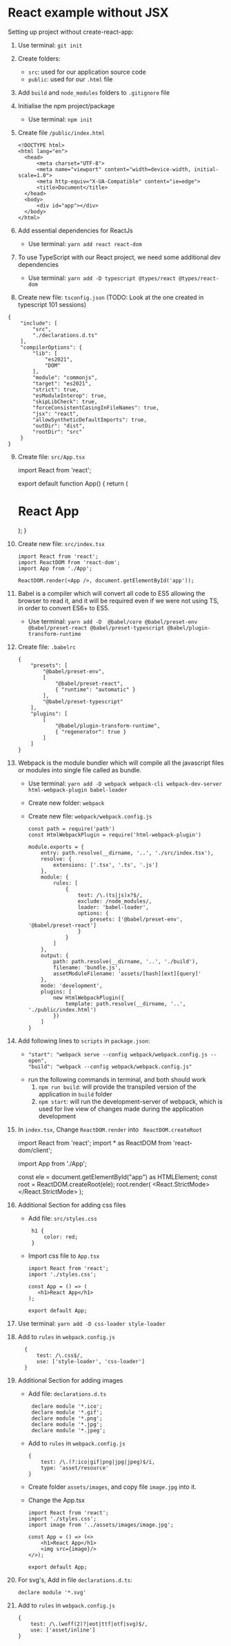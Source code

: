 # React example without JSX
Setting up project without create-react-app:

  1. Use terminal: `git init`
 
  2. Create folders: 
     - `src`: used for our application source code
     - `public`: used for our `.html` file
  
  3. Add `build` and `node_modules` folders to `.gitignore` file
  4. Initialise the npm project/package
     - Use terminal: `npm init`

  5. Create file `/public/index.html`

         <!DOCTYPE html>
         <html lang="en">
           <head>
               <meta charset="UTF-8">
               <meta name="viewport" content="width=device-width, initial-scale=1.0">
               <meta http-equiv="X-UA-Compatible" content="ie=edge">
               <title>Document</title>
           </head>
           <body>
               <div id="app"></div>
           </body>
         </html>

  6. Add essential dependencies for ReactJs
     - Use terminal: `yarn add react react-dom` 

  7. To use TypeScript with our React project, we need some additional dev dependencies
     - Use terminal: `yarn add -D typescript @types/react @types/react-dom` 

  8. Create new file: `tsconfig.json` (TODO: Look at the one created in typescript 101 sessions)
     
    {
        "include": [
            "src",
            "./declarations.d.ts"
        ],
        "compilerOptions": {
            "lib": [
                "es2021",
                "DOM"
            ],
            "module": "commonjs",
            "target": "es2021",
            "strict": true,
            "esModuleInterop": true,
            "skipLibCheck": true,
            "forceConsistentCasingInFileNames": true,
            "jsx": "react",
            "allowSyntheticDefaultImports": true,
            "outDir": "dist",
            "rootDir": "src"
        }
    }

  9. Create file: `src/App.tsx`

        import React from 'react';
      
        export default function App() {
            return (
                <h1>React App</h1>
            );
        } 

  10. Create new file: `src/index.tsx`

          import React from 'react';
          import ReactDOM from 'react-dom';
          import App from './App';
     
          ReactDOM.render(<App />, document.getElementById('app'));

  11. Babel is a compiler which will convert all code to ES5 allowing the browser to read it, and it will be required even if we were not using TS, in order to convert ES6+ to ES5. 
      - Use terminal: `yarn add -D  @babel/core @babel/preset-env @babel/preset-react @babel/preset-typescript @babel/plugin-transform-runtime`
  12. Create file: `.babelrc` 

          {
              "presets": [
                  "@babel/preset-env",
                  [
                      "@babel/preset-react",
                      { "runtime": "automatic" }
                  ],
                  "@babel/preset-typescript"
              ],
              "plugins": [
                  [
                      "@babel/plugin-transform-runtime",
                      { "regenerator": true }
                  ]
              ]
          }

  13. Webpack is the module bundler which will compile all the javascript files or modules into single file called as bundle.
      - Use terminal: `yarn add -D webpack webpack-cli webpack-dev-server html-webpack-plugin babel-loader`
      - Create new folder: `webpack`
      - Create new file: `webpack/webpack.config.js`

            const path = require('path')
            const HtmlWebpackPlugin = require('html-webpack-plugin')

            module.exports = {
                entry: path.resolve(__dirname, '..', './src/index.tsx'),
                resolve: {
                    extensions: ['.tsx', '.ts', '.js']
                },
                module: {
                    rules: [
                        {
                            test: /\.(ts|js)x?$/,
                            exclude: /node_modules/,
                            loader: 'babel-loader',
                            options: {
                                presets: ['@babel/preset-env', '@babel/preset-react']
                            }
                        }
                    ]
                },
                output: {
                    path: path.resolve(__dirname, '..', './build'),
                    filename: 'bundle.js',
                    assetModuleFilename: 'assets/[hash][ext][query]'
                },
                mode: 'development',
                plugins: [
                    new HtmlWebpackPlugin({
                        template: path.resolve(__dirname, '..', './public/index.html')
                    })
                ]
            } 

  14. Add following lines to `scripts` in `package.json`: 
      - ```
        "start": "webpack serve --config webpack/webpack.config.js --open",
        "build": "webpack --config webpack/webpack.config.js"
        ```
      - run the following commands in terminal, and both should work
        1. `npm run build`: will provide the transpiled version of the application in `build` folder
        2. `npm start`: will run the development-server of webpack, which is used for live view of changes made during the application development 
  15. In `index.tsx`, Change `ReactDOM.render` into ` ReactDOM.createRoot` 

        import React from 'react';
        import * as ReactDOM from 'react-dom/client';

        import App from './App';

        const ele = document.getElementById("app") as HTMLElement;
        const root = ReactDOM.createRoot(ele);
        root.render(
            <React.StrictMode>
                <App />
            </React.StrictMode>
        );

  16. Additional Section for adding css files
      - Add file: `src/styles.css`

             h1 {
                 color: red;
             }
      - Import css file to `App.tsx`

            import React from 'react';
            import './styles.css';
      
            const App = () => (
               <h1>React App</h1>
            );

            export default App;
      
  17. Use terminal: `yarn add -D css-loader style-loader`
  18. Add to `rules` in `webpack.config.js`

            {
                test: /\.css$/,
                use: ['style-loader', 'css-loader']
            }

  19. Additional Section for adding images
      - Add file: `declarations.d.ts`

             declare module '*.ico';
             declare module '*.gif';
             declare module '*.png';
             declare module '*.jpg';
             declare module '*.jpeg';

      - Add to `rules` in `webpack.config.js` 

            {
                test: /\.(?:ico|gif|png|jpg|jpeg)$/i,
                type: 'asset/resource'
            }

      - Create folder `assets/images`, and copy file `image.jpg` into it.

      - Change the App.tsx

            import React from 'react';
            import './styles.css';
            import image from '../assets/images/image.jpg';
    
            const App = () => (<>
                <h1>React App</h1>
                <img src={image}/>
            </>);
    
            export default App;

  20. For svg's, Add in file `declarations.d.ts`:

          declare module '*.svg'

  21. Add to `rules` in `webpack.config.js` 

          {
              test: /\.(woff(2)?|eot|ttf|otf|svg)$/,
              use: ['asset/inline']
          } 
